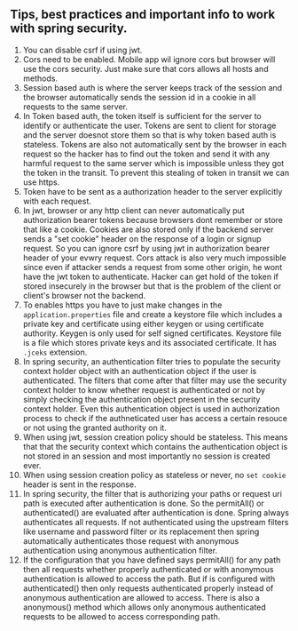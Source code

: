 ## Tips, best practices and important info to work with spring security.

1. You can disable csrf if using jwt.
2. Cors need to be enabled. Mobile app wil ignore cors but browser will use the cors security. Just make sure that cors allows all hosts and methods.
3. Session based auth is where the server keeps track of the session and the  browser automatically sends the session id in a cookie in all requests to the same server.
4. In Token based auth, the token itself is sufficient for the server to identify or authenticate the user. Tokens are sent to client for storage and the server doesnot store them so that is why token based auth is stateless. Tokens are also not automatically sent by the browser in each request  so the hacker has to find out the token and send it with any harmful request to the same server which is impossible unless they got the token in the transit. To prevent this stealing of token in transit we can use https.
5. Token have to be sent as a authorization header to the server explicitly with each request.
6. In jwt, browser or any http client can never automatically put authorization bearer tokens because browsers dont remember or store that like a cookie. Cookies are also stored only if the backend server sends a "set cookie" header on the response of a login or signup request. So you can ignore csrf by using jwt in authorization bearer header of your evwry request. Cors attack is also very much impossible since even if attacker sends a request from some other origin, he wont have the jwt token to authenticate. Hacker can get hold of the token if stored insecurely in the browser but that is the problem of the client or client's browser not the backend.
7. To enables https you have to just make changes in the  `application.properties` file and create a keystore file which includes a private key and certificate using either keygen or using certificate authority. Keygen is only used for self signed certificates.
Keystore file is a file which stores private keys and its associated certificate. It has `.jceks` extension.
8. In spring security, an authentication filter tries to populate the security context holder object with an authentication object if the user is authenticated. The filters that come after that filter may use the security context holder to know whether request is authenticated or not by simply checking the authentication object present in the security context holder.
Even this authentication object is used in authorization process to check if the authneticated user has access a certain resouce or not using the granted authority on it.
9. When using jwt, session creation policy should be stateless. This means that that the security context which contains the authentication object is not stored in an session and most importantly no session is created ever.
10. When using session creation policy as stateless or never, no `set cookie` header is sent in the response.
11. In spring security, the filter that is authorizing your paths or request uri path is executed after authentication is done. So the permitAll() or authenticated() are evaluated after authentication is done. Spring always authenticates all requests. If not authenticated using the upstream filters like username and password filter or its replacement then spring automatically authenticates those request with anonymous authentication using anonymous authentication filter.
12. If the configuration that you have defined says permitAll() for any path then all requests whether properly authenticated or with anonymous authentication is allowed to  access the path. But if is configured with authenticated() then only requests authenticated properly instead of anonymous authentication are allowed to access. There is also a anonymous() method which allows only anonymous authenticated requests to be allowed to access corresponding path.
